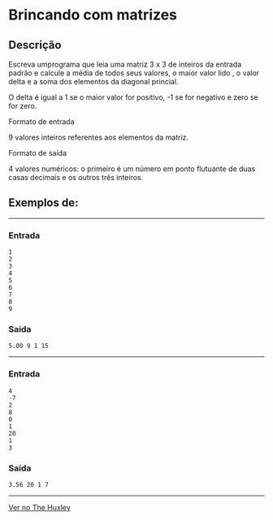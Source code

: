 # Brincando com matrizes

## Descrição
Escreva umprograma que leia uma matriz 3 x 3 de inteiros da entrada padrão e calcule a média de todos seus valores, o maior valor lido , o valor delta e a soma dos elementos da diagonal princial.

O delta é igual a 1 se o maior valor for positivo, -1 se for negativo e zero se for zero.

Formato de entrada

9 valores inteiros referentes aos elementos da matriz.

Formato de saída

4 valores numéricos: o primeiro é um número em ponto flutuante de duas casas decimais e os outros três inteiros.



## Exemplos de:
_________________________________
### Entrada

    1
    2
    3
    4
    5
    6
    7
    8
    9
    
### Saída
    5.00 9 1 15
_________________________________
### Entrada

    4
    -7
    2
    8
    0
    1
    20
    1
    3

### Saída
    3.56 20 1 7
_________________________________

[Ver no The Huxley](https://thehuxley.com/problem/1291?quizId=7373)